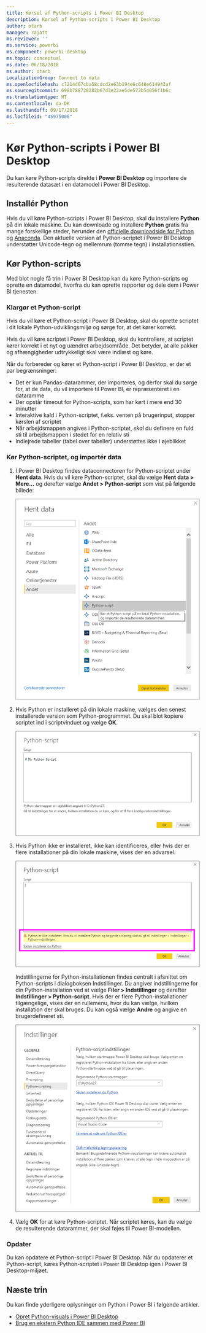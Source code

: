 ```yaml
---
title: Kørsel af Python-scripts i Power BI Desktop
description: Kørsel af Python-scripts i Power BI Desktop
author: otarb
manager: rajatt
ms.reviewer: ''
ms.service: powerbi
ms.component: powerbi-desktop
ms.topic: conceptual
ms.date: 06/18/2018
ms.author: otarb
LocalizationGroup: Connect to data
ms.openlocfilehash: c7214d67cba58cdcd2e63b194e6c648e614943af
ms.sourcegitcommit: 698b788720282b67d3e22ae5de572b54056f1b6c
ms.translationtype: HT
ms.contentlocale: da-DK
ms.lasthandoff: 09/17/2018
ms.locfileid: "45975006"
---
```

# <a name="run-python-scripts-in-power-bi-desktop"></a>Kør Python-scripts i Power BI Desktop
Du kan køre Python-scripts direkte i **Power BI Desktop** og importere de resulterende datasæt i en datamodel i Power BI Desktop.

## <a name="install-python"></a>Installér Python
Hvis du vil køre Python-scripts i Power BI Desktop, skal du installere **Python** på din lokale maskine. Du kan downloade og installere **Python** gratis fra mange forskellige steder, herunder den [officielle downloadside for Python](https://www.python.org/) og [Anaconda](https://anaconda.org/anaconda/python/). Den aktuelle version af Python-scriptet i Power BI Desktop understøtter Unicode-tegn og mellemrum (tomme tegn) i installationsstien.

## <a name="run-python-scripts"></a>Kør Python-scripts
Med blot nogle få trin i Power BI Desktop kan du køre Python-scripts og oprette en datamodel, hvorfra du kan oprette rapporter og dele dem i Power BI tjenesten.

### <a name="prepare-a-python-script"></a>Klargør et Python-script
Hvis du vil køre et Python-script i Power BI Desktop, skal du oprette scriptet i dit lokale Python-udviklingsmiljø og sørge for, at det kører korrekt.

Hvis du vil køre scriptet i Power BI Desktop, skal du kontrollere, at scriptet kører korrekt i et nyt og uændret arbejdsområde. Det betyder, at alle pakker og afhængigheder udtrykkeligt skal være indlæst og køre.

Når du forbereder og kører et Python-script i Power BI Desktop, er der et par begrænsninger:

* Det er kun Pandas-datarammer, der importeres, og derfor skal du sørge for, at de data, du vil importere til Power BI, er repræsenteret i en dataramme
* Der opstår timeout for Python-scripts, som har kørt i mere end 30 minutter
* Interaktive kald i Python-scriptet, f.eks. venten på brugerinput, stopper kørslen af scriptet
* Når arbejdsmappen angives i Python-scriptet, *skal* du definere en fuld sti til arbejdsmappen i stedet for en relativ sti
* Indlejrede tabeller (tabel over tabeller) understøttes ikke i øjeblikket 

### <a name="run-your-python-script-and-import-data"></a>Kør Python-scriptet, og importér data
1. I Power BI Desktop findes dataconnectoren for Python-scriptet under **Hent data**. Hvis du vil køre Python-scriptet, skal du vælge **Hent data &gt; Mere...**  og derefter vælge **Andet &gt; Python-script** som vist på følgende billede:
   
   ![](media/desktop-python-scripts/python-scripts-1.png)
2. Hvis Python er installeret på din lokale maskine, vælges den senest installerede version som Python-programmet. Du skal blot kopiere scriptet ind i scriptvinduet og vælge **OK**.
   
   ![](media/desktop-python-scripts/python-scripts-2.png)
3. Hvis Python ikke er installeret, ikke kan identificeres, eller hvis der er flere installationer på din lokale maskine, vises der en advarsel.
   
   ![](media/desktop-python-scripts/python-scripts-3.png)
   
   Indstillingerne for Python-installationen findes centralt i afsnittet om Python-scripts i dialogboksen Indstillinger. Du angiver indstillingerne for din Python-installation ved at vælge **Filer > Indstillinger**  og derefter **Indstillinger > Python-script**. Hvis der er flere Python-installationer tilgængelige, vises der en rullemenu, hvor du kan vælge, hvilken installation der skal bruges. Du kan også vælge **Andre** og angive en brugerdefineret sti.
   
   ![](media/desktop-python-scripts/python-scripts-4.png)
4. Vælg **OK** for at køre Python-scriptet. Når scriptet køres, kan du vælge de resulterende datarammer, der skal føjes til Power BI-modellen.

### <a name="refresh"></a>Opdater
Du kan opdatere et Python-script i Power BI Desktop. Når du opdaterer et Python-script, køres Python-scriptet i Power BI Desktop igen i Power BI Desktop-miljøet.

## <a name="next-steps"></a>Næste trin
Du kan finde yderligere oplysninger om Python i Power BI i følgende artikler.

* [Opret Python-visuals i Power BI Desktop](desktop-python-visuals.md)
* [Brug en ekstern Python IDE sammen med Power BI](desktop-python-ide.md)